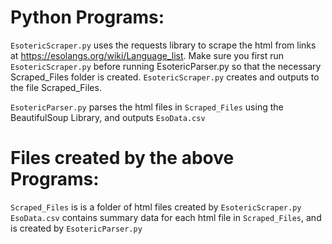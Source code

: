 # Python Programs:
`EsotericScraper.py` uses the requests library to scrape the html from links at https://esolangs.org/wiki/Language_list.
Make sure you first run `EsotericScraper.py` before running EsotericParser.py so that the necessary Scraped_Files folder is created.
`EsotericScraper.py` creates and outputs to the file Scraped_Files.  

`EsotericParser.py` parses the html files in `Scraped_Files` using the BeautifulSoup Library, and outputs `EsoData.csv`  

# Files created by the above Programs:
`Scraped_Files` is is a folder of html files created by `EsotericScraper.py`
`EsoData.csv` contains summary data for each html file in `Scraped_Files`, and is created by `EsotericParser.py`
